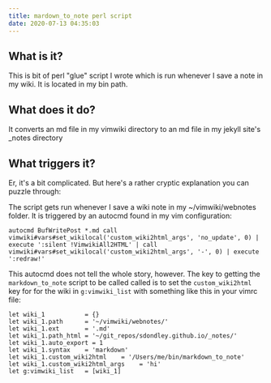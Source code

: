 ```yaml
---
title: mardown_to_note perl script
date: 2020-07-13 04:35:03
---
```



## What is it?

This is bit of perl "glue" script I wrote which is run whenever I save a note in my
wiki. It is located in my bin path.

## What does it do?

It converts an md file in my vimwiki directory to an md file in my jekyll site's
_notes directory


## What triggers it?

Er, it's a bit complicated. But here's a rather cryptic explanation you can
puzzle through:

The script gets run whenever I save a wiki note in my ~/vimwiki/webnotes folder.
It is triggered by an autocmd found in my vim configuration:

```
autocmd BufWritePost *.md call vimwiki#vars#set_wikilocal('custom_wiki2html_args', 'no_update', 0) | execute ':silent !VimwikiAll2HTML' | call vimwiki#vars#set_wikilocal('custom_wiki2html_args', '-', 0) | execute ':redraw!'
```

This autocmd does not tell the whole story, however. The key to getting the
`markdown_to_note` script to be called called is to set the `custom_wiki2html`
key for for the wiki in `g:vimwiki_list` with something like this in your vimrc
file:

```vim
let wiki_1           = {}
let wiki_1.path      = '~/vimwiki/webnotes/'
let wiki_1.ext       = '.md'
let wiki_1.path_html = '~/git_repos/sdondley.github.io/_notes/'
let wiki_1.auto_export = 1
let wiki_1.syntax    = 'markdown'
let wiki_1.custom_wiki2html    = '/Users/me/bin/markdown_to_note'
let wiki_1.custom_wiki2html_args    = 'hi'
let g:vimwiki_list   = [wiki_1]

```
